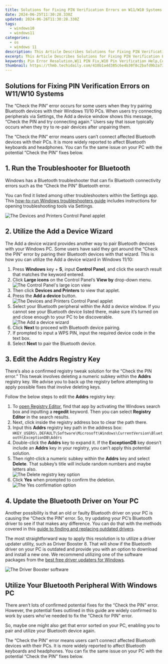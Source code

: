 ```yaml
---
title: Solutions for Fixing PIN Verification Errors on W11/W10 Systems
date: 2024-06-25T11:30:28.330Z
updated: 2024-06-26T11:30:28.330Z
tags:
  - windows10
  - windows11
categories:
  - os
  - windows 11
description: This Article Describes Solutions for Fixing PIN Verification Errors on W11/W10 Systems
excerpt: This Article Describes Solutions for Fixing PIN Verification Errors on W11/W10 Systems
keywords: Pin Error Resolution,W11 PIN Fix,W10 Pin Verification Help,Correcting PIN Issues,W10/W11 PIN Troubleshoot,PIN Error on Windows,Fix PIN Failures
thumbnail: https://thmb.techidaily.com/410b1a4d385c6e4b30f8c2bafd9b2a73f332bf6953f02a101819f0b8ffe4d954.jpg
---
```


## Solutions for Fixing PIN Verification Errors on W11/W10 Systems

 The “Check the PIN” error occurs for some users when they try pairing Bluetooth devices with their Windows 11/10 PCs. When users try connecting peripherals via Settings, the Add a device window shows this message, “Check the PIN and try connecting again.” Users say that issue typically occurs when they try to re-pair devices after unpairing them.

 The “Check the PIN” error means users can’t connect affected Bluetooth devices with their PCs. It is more widely reported to affect Bluetooth keyboards and headphones. You can fix the same issue on your PC with the potential “Check the PIN” fixes below.

## 1\. Run the Troubleshooter for Bluetooth

 Windows has a Bluetooth troubleshooter that can fix Bluetooth connectivity errors such as the “Check the PIN” Bluetooth error.

 You can find it listed among other troubleshooters within the Settings app. This [how-to-run Windows troubleshooters guide](https://www.makeuseof.com/run-troubleshooter-windows-10-11/) includes instructions for opening troubleshooting tools via Settings.

![The Devices and Printers Control Panel applet](https://static1.makeuseofimages.com/wordpress/wp-content/uploads/2023/08/add-a-device-option.jpg)

## 2\. Utilize the Add a Device Wizard

 The Add a device wizard provides another way to pair Bluetooth devices with your Windows PC. Some users have said they got around the “Check the PIN” error by pairing their Bluetooth devices with that wizard. This is how you can utilize the Add a device wizard in Windows 11/10:

1. Press **Windows** key + **S**, input **Control Panel**, and click the search result that matches the keyword entered.
2. Click **Large icons** on the Control Panel’s **View by** drop-down menu.  
![The Control Panel's large icon view](https://static1.makeuseofimages.com/wordpress/wp-content/uploads/2023/08/the-control-panel.jpg)
3. Then click **Devices and Printers** to view that applet.
4. Press the **Add a device** button.  
![The Devices and Printers Control Panel applet](https://static1.makeuseofimages.com/wordpress/wp-content/uploads/2023/08/add-a-device-option.jpg)
5. Select your Bluetooth peripheral within the Add a device window. If you cannot see your Bluetooth device listed there, make sure it’s turned on and close enough to your PC to be discoverable.  
![The Add a device wizard](https://static1.makeuseofimages.com/wordpress/wp-content/uploads/2023/08/the-add-a-device-wizard.jpg)
6. Click **Next** to proceed with Bluetooth device pairing.
7. If prompted to input a WPS PIN, input the required device code in the text box.
8. Select **Next** to pair the Bluetooth device.

## 3\. Edit the Addrs Registry Key

 There’s also a confirmed registry tweak solution for the “Check the PIN error.” This tweak involves deleting a numeric subkey within the **Addrs** registry key. We advise you to back up the registry before attempting to apply possible fixes that involve deleting keys.

 Follow the below steps to edit the **Addrs** registry key:

1. To [open Registry Editor](https://www.makeuseof.com/windows-11-open-registry-editor/), find that app by activating the Windows search box and inputting a **regedit** keyword. Then you can select **Registry Editor** in the search results.
2. Next, click inside the registry address box to clear the path there.
3. Input this **Addrs** registry key path in the address box:  
`HKEY_USERS\.DEFAULT\Software\Microsoft\Windows\CurrentVersion\Bluetooth\ExceptionDB\Addrs`
4. Double-click the **Addrs** key to expand it. If the **ExceptionDB** key doesn’t include an **Addrs** key in your registry, you can’t apply this potential solution.
5. Then right-click a numeric subkey within the **Addrs** key and select **Delete**. That subkey’s title will include random numbers and maybe letters also.  
![The Delete registry key option](https://static1.makeuseofimages.com/wordpress/wp-content/uploads/2023/08/the-delete-registry-key-option.jpg)
6. Click **Yes** when prompted to confirm the deletion.  
![The Yes confirmation option](https://static1.makeuseofimages.com/wordpress/wp-content/uploads/2023/08/the-yes-option.jpg)

## 4\. Update the Bluetooth Driver on Your PC

 Another possibility is that an old or faulty Bluetooth driver on your PC is causing the “Check the PIN” error. So, try updating your PC’s Bluetooth driver to see if that makes any difference. You can do that with the methods covered in this [guide to finding and replacing outdated drivers](https://www.makeuseof.com/tag/find-replace-outdated-windows-drivers/).

 The most straightforward way to apply this resolution is to utilize a driver updater utility, such as Driver Booster 8\. That will show if the Bluetooth driver on your PC is outdated and provide you with an option to download and install a new one. We recommend utilizing one of the software packages from the [best free driver updaters for Windows](https://www.makeuseof.com/windows-best-free-driver-updaters/).

![The Driver Booster software](https://static1.makeuseofimages.com/wordpress/wp-content/uploads/2023/08/driver-booster-software.jpg)

## Utilize Your Bluetooth Peripheral With Windows PC

 There aren’t lots of confirmed potential fixes for the “Check the PIN” error. However, the potential fixes outlined in this guide are widely confirmed to work by users who’ve needed to fix the “Check for PIN” error.

 So, maybe one might also get that error sorted on your PC, enabling you to pair and utilize your Bluetooth device again.

 The “Check the PIN” error means users can’t connect affected Bluetooth devices with their PCs. It is more widely reported to affect Bluetooth keyboards and headphones. You can fix the same issue on your PC with the potential “Check the PIN” fixes below.



<ins class="adsbygoogle"
      style="display:block"
      data-ad-client="ca-pub-7571918770474297"
      data-ad-slot="8358498916"
      data-ad-format="auto"
      data-full-width-responsive="true"></ins>